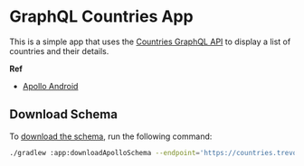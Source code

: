 # GraphQL Countries App

This is a simple app that uses the [Countries GraphQL API](https://countries.trevorblades.com/) to display a list of countries and their details.


**Ref**
- [Apollo Android](https://www.apollographql.com/docs/kotlin)


## Download Schema

To [download the schema](https://www.apollographql.com/docs/kotlin/tutorial/02-add-the-graphql-schema), run the following command:

```bash
./gradlew :app:downloadApolloSchema --endpoint='https://countries.trevorblades.com/graphql' --schema=app/src/main/graphql/com/example/schema.graphqls
```